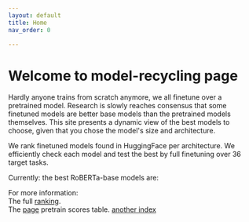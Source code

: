 ```yaml
---
layout: default
title: Home
nav_order: 0

---
```

# Welcome to model-recycling page

Hardly anyone trains from scratch anymore, we all finetune over a pretrained model. Research is slowly reaches consensus that some finetuned models are better base models than the pretrained models themselves. This site presents a dynamic view of the best models to choose, given that you chose the model's size and architecture.</p>
We rank finetuned models found in HuggingFace per architecture. We efficiently check each model and test the best by full finetuning over 36 target tasks.</p>

[//]: # (Paper)

[//]: # (<a href="cite.html">Citation</a>)

[//]: # (<a href="https://github.com/IBM/model-recycling">Code</a>)

[//]: # ( <a href="faq.html">FAQ</a>)

[//]: # (</p>)

[//]: # (The <a href="roberta_absolute_scores_table.html">page</a> contains ranking of HF models.</p>)
Currently: the best RoBERTa-base models are:

For more information:<br>
The full [ranking](roberta_absolute_scores_table.html).<br>
The [page](pretrain_scores_table.html) pretrain scores table.
 [another index](new_index.md) 


